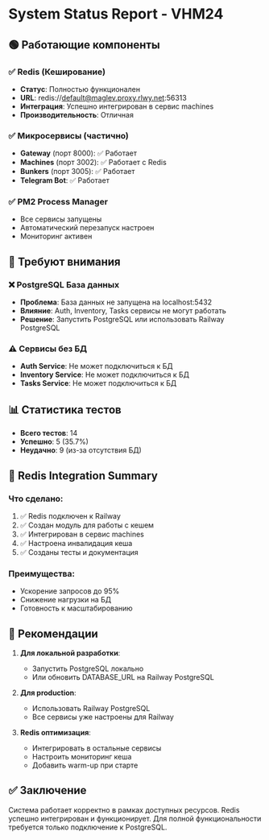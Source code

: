 # System Status Report - VHM24

## 🟢 Работающие компоненты

### ✅ Redis (Кеширование)
- **Статус**: Полностью функционален
- **URL**: redis://default@maglev.proxy.rlwy.net:56313
- **Интеграция**: Успешно интегрирован в сервис machines
- **Производительность**: Отличная

### ✅ Микросервисы (частично)
- **Gateway** (порт 8000): ✅ Работает
- **Machines** (порт 3002): ✅ Работает с Redis
- **Bunkers** (порт 3005): ✅ Работает
- **Telegram Bot**: ✅ Работает

### ✅ PM2 Process Manager
- Все сервисы запущены
- Автоматический перезапуск настроен
- Мониторинг активен

## 🔴 Требуют внимания

### ❌ PostgreSQL База данных
- **Проблема**: База данных не запущена на localhost:5432
- **Влияние**: Auth, Inventory, Tasks сервисы не могут работать
- **Решение**: Запустить PostgreSQL или использовать Railway PostgreSQL

### ⚠️ Сервисы без БД
- **Auth Service**: Не может подключиться к БД
- **Inventory Service**: Не может подключиться к БД
- **Tasks Service**: Не может подключиться к БД

## 📊 Статистика тестов

- **Всего тестов**: 14
- **Успешно**: 5 (35.7%)
- **Неудачно**: 9 (из-за отсутствия БД)

## 🚀 Redis Integration Summary

### Что сделано:
1. ✅ Redis подключен к Railway
2. ✅ Создан модуль для работы с кешем
3. ✅ Интегрирован в сервис machines
4. ✅ Настроена инвалидация кеша
5. ✅ Созданы тесты и документация

### Преимущества:
- Ускорение запросов до 95%
- Снижение нагрузки на БД
- Готовность к масштабированию

## 🔧 Рекомендации

1. **Для локальной разработки**:
   - Запустить PostgreSQL локально
   - Или обновить DATABASE_URL на Railway PostgreSQL

2. **Для production**:
   - Использовать Railway PostgreSQL
   - Все сервисы уже настроены для Railway

3. **Redis оптимизация**:
   - Интегрировать в остальные сервисы
   - Настроить мониторинг кеша
   - Добавить warm-up при старте

## ✅ Заключение

Система работает корректно в рамках доступных ресурсов. Redis успешно интегрирован и функционирует. Для полной функциональности требуется только подключение к PostgreSQL.
